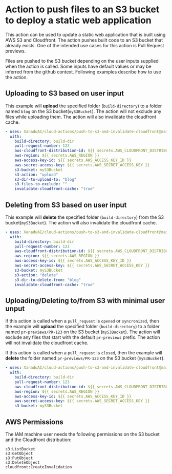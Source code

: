 # Action to push files to an S3 bucket to deploy a static web application

This action can be used to update a static web application that is built using AWS S3 and Cloudfront. The action pushes built code to an S3 bucket that already exists. One of the intended use cases for this action is Pull Request previews.

Files are pushed to the S3 bucket depending on the user inputs supplied when the action is called. Some inputs have default values or may be inferred from the github context.
Following examples describe how to use the action.

## Uploading to S3 based on user input
This example will **upload** the specified folder (`build-directory`) to a folder named `blog` on the S3 bucket(`myS3Bucket`). The action will not exclude any files while uploading them. The action will also invalidate the cloudfront cache.

```yaml
- uses: XanaduAI/cloud-actions/push-to-s3-and-invalidate-cloudfront@main
  with:
    build-directory: build-dir
    pull-request-number: 123
    aws-cloudfront-distribution-id: ${{ secrets.AWS_CLOUDFRONT_DISTRIBUTION_ID }}
    aws-region: ${{ secrets.AWS_REGION }}
    aws-access-key-id: ${{ secrets.AWS_ACCESS_KEY_ID }}
    aws-secret-access-key: ${{ secrets.AWS_SECRET_ACCESS_KEY }}
    s3-bucket: myS3Bucket
    s3-action: "upload"
    s3-dir-to-upload-to: "blog"
    s3-files-to-exclude: ""
    invalidate-cloudfront-cache: "true"
```

## Deleting from S3 based on user input
This example will **delete** the specified folder (`build-directory`) from the S3 bucket(`myS3Bucket`). The action will also invalidate the cloudfront cache.

```yaml
- uses: XanaduAI/cloud-actions/push-to-s3-and-invalidate-cloudfront@main
  with:
    build-directory: build-dir
    pull-request-number: 123
    aws-cloudfront-distribution-id: ${{ secrets.AWS_CLOUDFRONT_DISTRIBUTION_ID }}
    aws-region: ${{ secrets.AWS_REGION }}
    aws-access-key-id: ${{ secrets.AWS_ACCESS_KEY_ID }}
    aws-secret-access-key: ${{ secrets.AWS_SECRET_ACCESS_KEY }}
    s3-bucket: myS3Bucket
    s3-action: "delete"
    s3-dir-to-delete-from: "blog"
    invalidate-cloudfront-cache: "true"
```

## Uploading/Deleting to/from S3 with minimal user unput
If this action is called when a `pull_request` is `opened` or `syncronized`, then the example will **upload** the specified folder (`build-directory`) to a folder named `pr-previews/PR-123` on the S3 bucket (`myS3Bucket`). The action will exclude any files that start with the default `pr-previews` prefix. The action will not invalidate the cloudfront cache.

If this action is called when a `pull_request` is `closed`, then the example will **delete** the folder named `pr-previews/PR-123` on the S3 bucket (`myS3Bucket`).

```yaml
- uses: XanaduAI/cloud-actions/push-to-s3-and-invalidate-cloudfront@main
  with:
    build-directory: build-dir
    pull-request-number: 123
    aws-cloudfront-distribution-id: ${{ secrets.AWS_CLOUDFRONT_DISTRIBUTION_ID }}
    aws-region: ${{ secrets.AWS_REGION }}
    aws-access-key-id: ${{ secrets.AWS_ACCESS_KEY_ID }}
    aws-secret-access-key: ${{ secrets.AWS_SECRET_ACCESS_KEY }}
    s3-bucket: myS3Bucket
```
## AWS Permissions
The IAM machine user needs the following permissions on the S3 bucket and the Cloudfront distribution:
```
s3:ListBucket
s3:GetObject
s3:PutObject
s3:DeleteObject
cloudfront:CreateInvalidation
```
